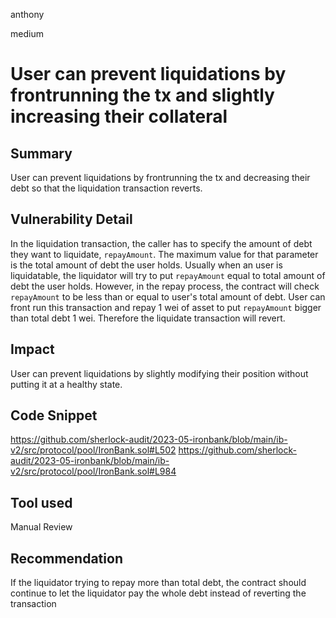 anthony

medium

# User can prevent liquidations by frontrunning the tx and slightly increasing their collateral

## Summary
User can prevent liquidations by frontrunning the tx and decreasing their debt so that the liquidation transaction reverts.
## Vulnerability Detail
In the liquidation transaction, the caller has to specify the amount of debt they want to liquidate, `repayAmount`. The maximum value for that parameter is the total amount of debt the user holds. Usually when an user is liquidatable, the liquidator will try to put `repayAmount` equal to total amount of debt the user holds.
However, in the repay process, the contract will check `repayAmount` to be less than or equal to user's total amount of debt.
User can front run this transaction and repay 1 wei of asset to put `repayAmount` bigger than total debt 1 wei. Therefore the liquidate transaction will revert.
## Impact
User can prevent liquidations by slightly modifying their position without putting it at a healthy state.
## Code Snippet
https://github.com/sherlock-audit/2023-05-ironbank/blob/main/ib-v2/src/protocol/pool/IronBank.sol#L502
https://github.com/sherlock-audit/2023-05-ironbank/blob/main/ib-v2/src/protocol/pool/IronBank.sol#L984
## Tool used

Manual Review

## Recommendation
If the liquidator trying to repay more than total debt, the contract should continue to let the liquidator pay the whole debt instead of reverting the transaction